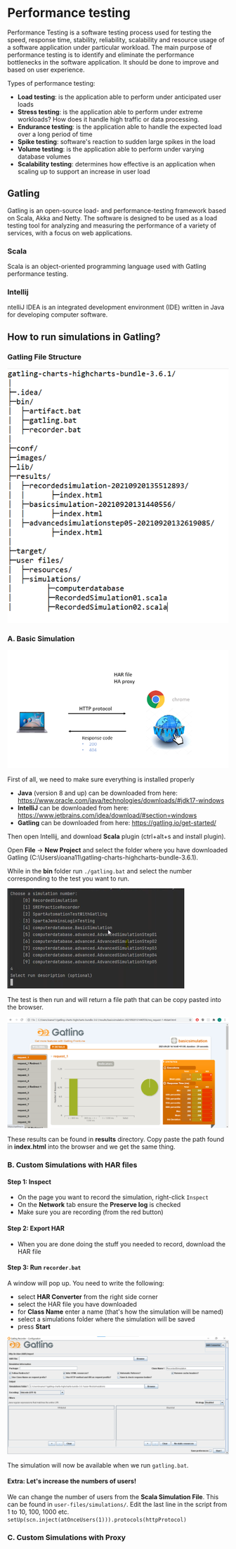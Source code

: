 # Performance testing

Performance Testing is a software testing process used for testing the speed, response time, stability, reliability, scalability and resource usage of a software application under particular workload. The main purpose of performance testing is to identify and eliminate the performance bottlenecks in the software application.
It should be done to improve and based on user experience.

Types of performance testing:

- **Load testing**: is the application able to perform under anticipated user loads
- **Stress testing**: is the application able to perform under extreme workloads? How does it handle high traffic or data processing.
- **Endurance testing**: is the application able to handle the expected load over a long period of time
- **Spike testing**: software's reaction to sudden large spikes in the load
- **Volume testing**: is the application able to perform under varying database volumes
- **Scalability testing**: determines how effective is an application when scaling up to support an increase in user load

## Gatling

Gatling is an open-source load- and performance-testing framework based on Scala, Akka and Netty. The software is designed to be used as a load testing tool for analyzing and measuring the performance of a variety of services, with a focus on web applications.

### Scala

Scala is an object-oriented programming language used with Gatling performance testing.

### Intellij

ntelliJ IDEA is an integrated development environment (IDE) written in Java for developing computer software.

## How to run simulations in Gatling?

### Gatling File Structure

![alt text](https://github.com/ioanan11/Deloitte_SRE_Performance_Testing/blob/main/images/Screenshot%202021-09-21%20151609.png)


### A. Basic Simulation

![alt text](https://github.com/ioanan11/Deloitte_SRE_Performance_Testing/blob/main/images/Screenshot%202021-09-20%20170352.png)

First of all, we need to make sure everything is installed properly

- **Java** (version 8 and up) can be downloaded from here: https://www.oracle.com/java/technologies/downloads/#jdk17-windows
- **IntelliJ** can be downloaded from here: https://www.jetbrains.com/idea/download/#section=windows
- **Gatling** can be downloaded from here:  https://gatling.io/get-started/

Then open Intellij, and download **Scala** plugin (ctrl+alt+s and install plugin). 

Open **File** -> **New Project** and select the folder where you have downloaded Gatling (C:\Users\ioana11\gatling-charts-highcharts-bundle-3.6.1).

While in the **bin** folder run `./gatling.bat` and select the number corresponding to the test you want to run. 

![alt text](https://github.com/ioanan11/Deloitte_SRE_Performance_Testing/blob/main/images/Screenshot%202021-09-20%20170111.png)

The test is then run and will return a file path that can be copy pasted into the browser.

![alt text](https://github.com/ioanan11/Deloitte_SRE_Performance_Testing/blob/main/images/Screenshot%202021-09-21%20093236.png)

These results can be found in **results** directory. Copy paste the path found in **index.html** into the browser and we get the same thing.

### B. Custom Simulations with HAR files

#### Step 1: Inspect

- On the page you want to record the simulation, right-click `Inspect`
- On the **Network** tab ensure the **Preserve log** is checked
- Make sure you are recording (from the red button)

#### Step 2: Export HAR

- When you are done doing the stuff you needed to record, download the HAR file

#### Step 3: Run `recorder.bat`

A window will pop up. You need to write the following:

- select **HAR Converter** from the right side corner
- select the HAR file you have downloaded
- for **Class Name** enter a name (that's how the simulation will be named)
- select a simulations folder where the simulation will be saved
- press **Start**

![alt text](https://github.com/ioanan11/Deloitte_SRE_Performance_Testing/blob/main/images/Screenshot%202021-09-21%20145157.png)

The simulation will now be available when we run `gatling.bat`.

#### Extra: Let's increase the numbers of users!

We can change the number of users from the **Scala Simulation File**. This can be found in `user-files/simulations/`. Edit the last line in the script from 1 to 10, 100, 1000 etc.
`setUp(scn.inject(atOnceUsers(1))).protocols(httpProtocol)`

### C. Custom Simulations with Proxy
